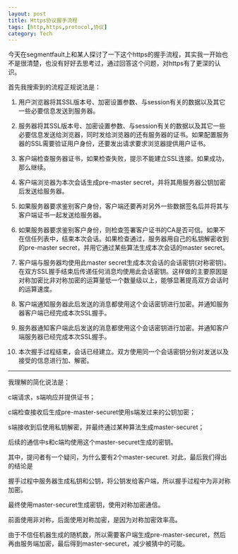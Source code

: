 ```yaml
---
layout: post
title: Https协议握手流程
tags: [http,https,protocol,协议]
category: Tech
---
```


今天在segmentfault上和某人探讨了一下这个https的握手流程，其实我一开始也不是很清楚，也没有好好去思考过，通过回答这个问题，对https有了更深的认识。

首先我搜索到的流程正规说法是：
<!-- more -->
1. 用户浏览器将其SSL版本号、加密设置参数、与session有关的数据以及其它一些必要信息发送到服务器。 

2. 服务器将其SSL版本号、加密设置参数、与session有关的数据以及其它一些必要信息发送给浏览器，同时发给浏览器的还有服务器的证书。如果配置服务器的SSL需要验证用户身份，还要发出请求要求浏览器提供用户证书。 

3. 客户端检查服务器证书，如果检查失败，提示不能建立SSL连接。如果成功，那么继续。 

4. 客户端浏览器为本次会话生成pre-master secret，并将其用服务器公钥加密后发送给服务器。 

5. 如果服务器要求鉴别客户身份，客户端还要再对另外一些数据签名后并将其与客户端证书一起发送给服务器。 

6. 如果服务器要求鉴别客户身份，则检查签署客户证书的CA是否可信。如果不在信任列表中，结束本次会话。如果检查通过，服务器用自己的私钥解密收到的pre-master secret，并用它通过某些算法生成本次会话的master secret。 

7. 客户端与服务器均使用此master secret生成本次会话的会话密钥(对称密钥)。在双方SSL握手结束后传递任何消息均使用此会话密钥。这样做的主要原因是对称加密比非对称加密的运算量低一个数量级以上，能够显著提高双方会话时的运算速度。 

8. 客户端通知服务器此后发送的消息都使用这个会话密钥进行加密。并通知服务器客户端已经完成本次SSL握手。 

9. 服务器通知客户端此后发送的消息都使用这个会话密钥进行加密。并通知客户端服务器已经完成本次SSL握手。 

10. 本次握手过程结束，会话已经建立。双方使用同一个会话密钥分别对发送以及接受的信息进行加、解密。

---

我理解的简化说法是：

c端请求，s端响应并提供证书；

c端检查接收后生成pre-master-securet使用s端发过来的公钥加密；

s端接收到后使用私钥解密，并最终通过某种算法生成master-securet；

后续的通信中s和c端均使用这个master-securet生成的密钥。

其中，提问者有一个疑问，为什么要有2个master-securet. 对此，最后我们得出的结论是

握手过程中服务器生成私钥和公钥，将公钥发给客户端，所以握手过程中为非对称加密。

最终使用master-securet生成密钥，使用对称加密通信。

前面使用非对称，后面使用对称加密，是因为对称加密效率高。

由于不信任机器生成的随机数，所以需要客户端生成pre-master-securet，然后再由服务端加密，最后得到master-securet，减少被猜中的可能。